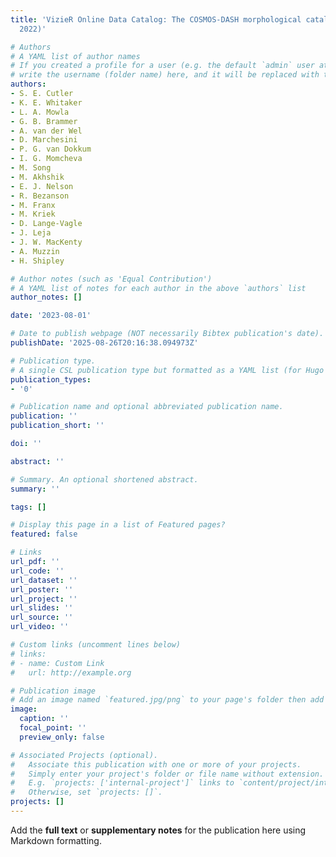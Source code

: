 ```yaml
---
title: 'VizieR Online Data Catalog: The COSMOS-DASH morphological catalog (Cutler+,
  2022)'

# Authors
# A YAML list of author names
# If you created a profile for a user (e.g. the default `admin` user at `content/authors/admin/`), 
# write the username (folder name) here, and it will be replaced with their full name and linked to their profile.
authors:
- S. E. Cutler
- K. E. Whitaker
- L. A. Mowla
- G. B. Brammer
- A. van der Wel
- D. Marchesini
- P. G. van Dokkum
- I. G. Momcheva
- M. Song
- M. Akhshik
- E. J. Nelson
- R. Bezanson
- M. Franx
- M. Kriek
- D. Lange-Vagle
- J. Leja
- J. W. MacKenty
- A. Muzzin
- H. Shipley

# Author notes (such as 'Equal Contribution')
# A YAML list of notes for each author in the above `authors` list
author_notes: []

date: '2023-08-01'

# Date to publish webpage (NOT necessarily Bibtex publication's date).
publishDate: '2025-08-26T20:16:38.094973Z'

# Publication type.
# A single CSL publication type but formatted as a YAML list (for Hugo requirements).
publication_types:
- '0'

# Publication name and optional abbreviated publication name.
publication: ''
publication_short: ''

doi: ''

abstract: ''

# Summary. An optional shortened abstract.
summary: ''

tags: []

# Display this page in a list of Featured pages?
featured: false

# Links
url_pdf: ''
url_code: ''
url_dataset: ''
url_poster: ''
url_project: ''
url_slides: ''
url_source: ''
url_video: ''

# Custom links (uncomment lines below)
# links:
# - name: Custom Link
#   url: http://example.org

# Publication image
# Add an image named `featured.jpg/png` to your page's folder then add a caption below.
image:
  caption: ''
  focal_point: ''
  preview_only: false

# Associated Projects (optional).
#   Associate this publication with one or more of your projects.
#   Simply enter your project's folder or file name without extension.
#   E.g. `projects: ['internal-project']` links to `content/project/internal-project/index.md`.
#   Otherwise, set `projects: []`.
projects: []
---
```


Add the **full text** or **supplementary notes** for the publication here using Markdown formatting.
